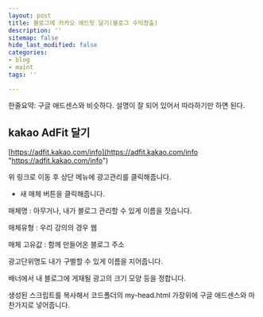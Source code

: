 ```yaml
---
layout: post
title: 블로그에 카카오 애드핏 달기(블로그 수익창출)
description: ''
sitemap: false
hide_last_modified: false
categories:
- blog
- maint
tags: ''

---
```

한줄요약: 구글 애드센스와 비슷하다. 설명이 잘 되어 있어서 따라하기만 하면 된다.

## kakao AdFit 달기

[https://adfit.kakao.com/info](https://adfit.kakao.com/info "https://adfit.kakao.com/info")

위 링크로 이동 후 상단 메뉴에 광고관리를 클릭해줍니다.

* 새 매체 버튼을 클릭해줍니다.

매체명 : 아무거나, 내가 블로그 관리할 수 있게 이름을 짓습니다.

매체유형 : 우리 강의의 경우 웹

매체 고유값 : 함께 만들어온 블로그 주소

광고단위명도 내가 구별할 수 있게 이름을 지어줍니다.

배너에서 내 블로그에 게재될 광고의 크기 모양 등을 정합니다.

생성된 스크립트를 복사해서 코드폴더의 my-head.html 가장위에 구글 애드센스와 마찬가지로 넣어줍니다.
